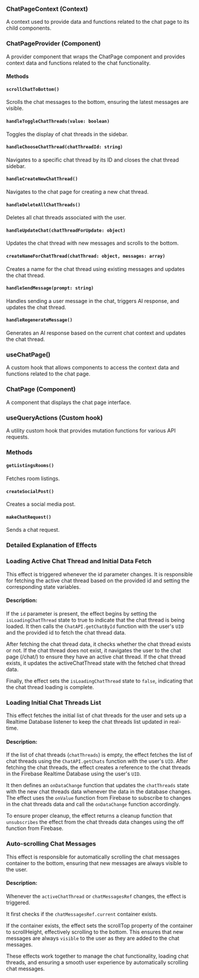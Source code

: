 ### ChatPageContext (Context)

A context used to provide data and functions related to the chat page to its child components.

### ChatPageProvider (Component)

A provider component that wraps the ChatPage component and provides context data and functions related to the chat
functionality.

#### **Methods**

#### `scrollChatToBottom()`

Scrolls the chat messages to the bottom, ensuring the latest messages are visible.

#### `handleToggleChatThreads(value: boolean)`

Toggles the display of chat threads in the sidebar.

#### `handleChooseChatThread(chatThreadId: string)`

Navigates to a specific chat thread by its ID and closes the chat thread sidebar.

#### `handleCreateNewChatThread()`

Navigates to the chat page for creating a new chat thread.

#### `handleDeleteAllChatThreads()`

Deletes all chat threads associated with the user.

#### `handleUpdateChat(chatThreadForUpdate: object)`

Updates the chat thread with new messages and scrolls to the bottom.

#### `createNameForChatThread(chatThread: object, messages: array)`

Creates a name for the chat thread using existing messages and updates the chat thread.

#### `handleSendMessage(prompt: string)`

Handles sending a user message in the chat, triggers AI response, and updates the chat thread.

#### `handleRegenerateMessage()`

Generates an AI response based on the current chat context and updates the chat thread.

### **useChatPage()**

A custom hook that allows components to access the context data and functions related to the chat page.

### **ChatPage (Component)**

A component that displays the chat page interface.

### **useQueryActions (Custom hook)**

A utility custom hook that provides mutation functions for various API requests.

### **Methods**

#### `getListingsRooms()`

Fetches room listings.

#### `createSocialPost()`

Creates a social media post.

#### `makeChatRequest()`

Sends a chat request.

### **Detailed Explanation of Effects**

### Loading Active Chat Thread and Initial Data Fetch

This effect is triggered whenever the id parameter changes. It is responsible for fetching the active chat thread based
on the provided id and setting the corresponding state variables.

#### Description:

If the `id` parameter is present, the effect begins by setting the `isLoadingChatThread` state to true to indicate that
the chat thread is being loaded.
It then calls the `ChatAPI.getChatById` function with the user's `UID` and the provided id to fetch the chat thread
data.

After fetching the chat thread data, it checks whether the chat thread exists or not.
If the chat thread does not exist, it navigates the user to the chat page (/chat/) to ensure they have an active chat
thread.
If the chat thread exists, it updates the activeChatThread state with the fetched chat thread data.

Finally, the effect sets the `isLoadingChatThread` state to `false`, indicating that the chat thread loading is
complete.

### Loading Initial Chat Threads List

This effect fetches the initial list of chat threads for the user and sets up a Realtime Database listener to keep the
chat threads list updated in real-time.

#### Description:

If the list of chat threads (`chatThreads`) is empty, the effect fetches the list of chat threads using
the `ChatAPI.getChats` function with the user's `UID`.
After fetching the chat threads, the effect creates a reference to the chat threads in the Firebase Realtime Database
using the user's `UID`.

It then defines an `onDataChange` function that updates the `chatThreads` state with the new chat threads data whenever
the data in the database changes.
The effect uses the `onValue` function from Firebase to subscribe to changes in the chat threads data and call
the `onDataChange` function accordingly.

To ensure proper cleanup, the effect returns a cleanup function that `unsubscribes` the effect from the chat threads
data changes using the off function from Firebase.

### Auto-scrolling Chat Messages

This effect is responsible for automatically scrolling the chat messages container to the bottom, ensuring that new
messages are always visible to the user.

#### Description:

Whenever the `activeChatThread` or `chatMessagesRef` changes, the effect is triggered.

It first checks if the `chatMessagesRef.current` container exists.

If the container exists, the effect sets the scrollTop property of the container to scrollHeight, effectively scrolling
to the bottom.
This ensures that new messages are always `visible` to the user as they are added to the chat messages.

These effects work together to manage the chat functionality, loading chat threads, and ensuring a smooth user
experience by automatically scrolling chat messages.
